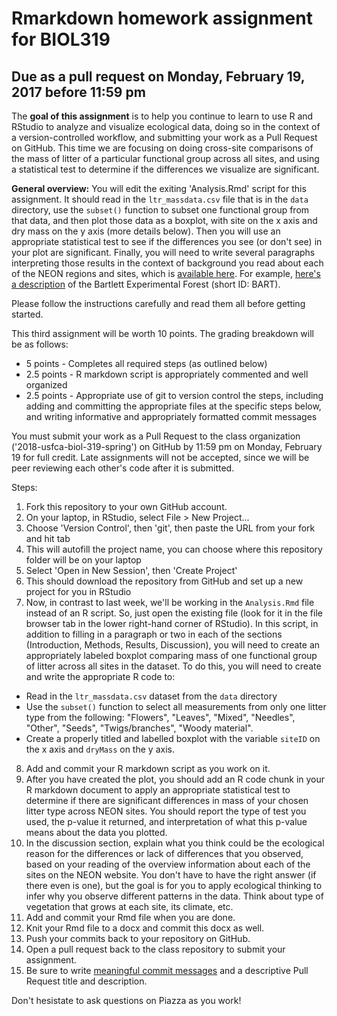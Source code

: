 # Rmarkdown homework assignment for BIOL319
## Due as a pull request on Monday, February 19, 2017 before 11:59 pm

The **goal of this assignment** is to help you continue to learn to use R and RStudio to analyze and visualize ecological data, doing so in the context of a version-controlled workflow, and submitting your work as a Pull Request on GitHub. This time we are focusing on doing cross-site comparisons of the mass of litter of a particular functional group across all sites, and using a statistical test to determine if the differences we visualize are significant.

**General overview:** You will edit the exiting 'Analysis.Rmd' script for this assignment. It should read in the `ltr_massdata.csv` file that is in the `data` directory, use the `subset()` function to subset one functional group from that data, and then plot those data as a boxplot, with site on the x axis and dry mass on the y axis (more details below). Then you will use an appropriate statistical test to see if the differences you see (or don't see) in your plot are significant. Finally, you will need to write several paragraphs interpreting those results in the context of background you read about each of the NEON regions and sites, which is [available here](http://www.neonscience.org/field-sites/field-sites-map/list). For example, [here's a description](http://www.neonscience.org/field-sites/field-sites-map/BART) of the Bartlett Experimental Forest (short ID: BART).

Please follow the instructions carefully and read them all before getting started.

This third assignment will be worth 10 points. The grading breakdown will be as follows:

* 5 points - Completes all required steps (as outlined below)
* 2.5 points - R markdown script is appropriately commented and well organized
* 2.5 points - Appropriate use of git to version control the steps, including adding and committing the appropriate files at the specific steps below, and writing informative and appropriately formatted commit messages

You must submit your work as a Pull Request to the class organization ('2018-usfca-biol-319-spring') on GitHub by 11:59 pm on Monday, February 19 for full credit. Late assignments will not be accepted, since we will be peer reviewing each other's code after it is submitted.

Steps:

1. Fork this repository to your own GitHub account.
2. On your laptop, in RStudio, select File > New Project...
3. Choose 'Version Control', then 'git', then paste the URL from your fork and hit tab
4. This will autofill the project name, you can choose where this repository folder will be on your laptop
5. Select 'Open in New Session', then 'Create Project'
6. This should download the repository from GitHub and set up a new project for you in RStudio
7. Now, in contrast to last week, we'll be working in the `Analysis.Rmd` file instead of an R script. So, just open the existing file (look for it in the file browser tab in the lower right-hand corner of RStudio). In this script, in addition to filling in a paragraph or two in each of the sections (Introduction, Methods, Results, Discussion), you will need to create an appropriately labeled boxplot comparing mass of one functional group of litter across all sites in the dataset. To do this, you will need to create and write the appropriate R code to:
  * Read in the `ltr_massdata.csv` dataset from the `data` directory
  * Use the `subset()` function to select all measurements from only one litter type from the following: "Flowers", "Leaves", "Mixed", "Needles", "Other", "Seeds", "Twigs/branches", "Woody material".
  * Create a properly titled and labelled boxplot with the variable `siteID` on the x axis and `dryMass` on the y axis. 
8. Add and commit your R markdown script as you work on it.
9. After you have created the plot, you should add an R code chunk in your R markdown document to apply an appropriate statistical test to determine if there are significant differences in mass of your chosen litter type across NEON sites. You should report the type of test you used, the p-value it returned, and interpretation of what this p-value means about the data you plotted.
10. In the discussion section, explain what you think could be the ecological reason for the differences or lack of differences that you observed, based on your reading of the overview information about each of the sites on the NEON website. You don't have to have the right answer (if there even is one), but the goal is for you to apply ecological thinking to infer why you observe different patterns in the data. Think about type of vegetation that grows at each site, its climate, etc.
11. Add and commit your Rmd file when you are done.
12. Knit your Rmd file to a docx and commit this docx as well.
13. Push your commits back to your repository on GitHub.
14. Open a pull request back to the class repository to submit your assignment.
15. Be sure to write [meaningful commit messages](https://chris.beams.io/posts/git-commit/) and a descriptive Pull Request title and description.

Don't hesistate to ask questions on Piazza as you work!
